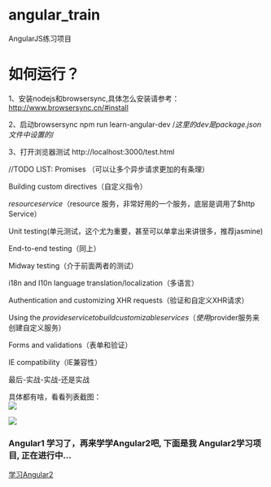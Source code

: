 # angular_train
AngularJS练习项目
# 如何运行？
1、安装nodejs和browsersync,具体怎么安装请参考：http://www.browsersync.cn/#install

2、启动browsersync
npm run learn-angular-dev   /*这里的dev是package.json文件中设置的*/

3、打开浏览器测试
http://localhost:3000/test.html


//TODO LIST:
Promises （可以让多个异步请求更加的有条理）

Building custom directives（自定义指令）

$resource service（$resource 服务，非常好用的一个服务，底层是调用了$http Service）

Unit testing(单元测试，这个尤为重要，甚至可以单拿出来讲很多，推荐jasmine)

End-to-end testing（同上）

Midway testing（介于前面两者的测试）

i18n and I10n language translation/localization（多语言）

Authentication and customizing XHR requests（验证和自定义XHR请求）

Using the $provide service to build customizable services（使用$provider服务来创建自定义服务）

Forms and validations（表单和验证）

IE compatibility（IE兼容性）


最后-实战-实战-还是实战

具体都有啥，看看列表截图：  
![](https://github.com/tzq668766/screenshots/blob/master/angularjs_train_screenshots/angularjs_learn1.jpg)

![](https://github.com/tzq668766/screenshots/blob/master/angularjs_train_screenshots/angularjs_learn2.jpg)

### Angular1 学习了，再来学学Angular2吧, 下面是我 Angular2学习项目, 正在进行中... 
[学习Angular2](https://github.com/tzq668766/angular2_train)  
